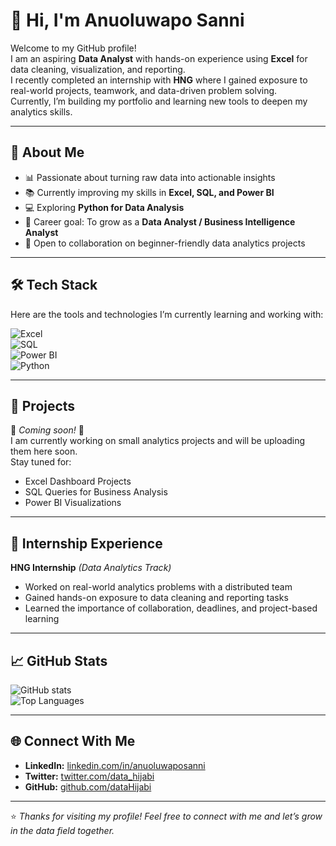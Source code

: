 # 👋 Hi, I'm Anuoluwapo Sanni  

Welcome to my GitHub profile!  
I am an aspiring **Data Analyst** with hands-on experience using **Excel** for data cleaning, visualization, and reporting.  
I recently completed an internship with **HNG** where I gained exposure to real-world projects, teamwork, and data-driven problem solving.  
Currently, I’m building my portfolio and learning new tools to deepen my analytics skills.  

---

## 🔹 About Me  
- 📊 Passionate about turning raw data into actionable insights  
- 📚 Currently improving my skills in **Excel, SQL, and Power BI**  
- 💻 Exploring **Python for Data Analysis**  
- 🎯 Career goal: To grow as a **Data Analyst / Business Intelligence Analyst**  
- 🤝 Open to collaboration on beginner-friendly data analytics projects  

---

## 🛠️ Tech Stack  

Here are the tools and technologies I’m currently learning and working with:  

![Excel](https://img.shields.io/badge/Excel-217346?style=for-the-badge&logo=microsoft-excel&logoColor=white)  
![SQL](https://img.shields.io/badge/SQL-CC2927?style=for-the-badge&logo=databricks&logoColor=white)  
![Power BI](https://img.shields.io/badge/Power%20BI-F2C811?style=for-the-badge&logo=powerbi&logoColor=black)  
![Python](https://img.shields.io/badge/Python-3776AB?style=for-the-badge&logo=python&logoColor=white)  

---

## 📂 Projects  

🚧 *Coming soon!* 🚧  
I am currently working on small analytics projects and will be uploading them here soon.  
Stay tuned for:  
- Excel Dashboard Projects  
- SQL Queries for Business Analysis  
- Power BI Visualizations  

---

## 💼 Internship Experience  

**HNG Internship** *(Data Analytics Track)*  
- Worked on real-world analytics problems with a distributed team  
- Gained hands-on exposure to data cleaning and reporting tasks  
- Learned the importance of collaboration, deadlines, and project-based learning  

---

## 📈 GitHub Stats  

![GitHub stats](https://github-readme-stats.vercel.app/api?username=dataHijabi&show_icons=true&theme=radical)  
![Top Languages](https://github-readme-stats.vercel.app/api/top-langs/?username=dataHijabi&layout=compact&theme=radical)  

---

## 🌐 Connect With Me  

- **LinkedIn:** [linkedin.com/in/anuoluwaposanni](https://www.linkedin.com/in/anuoluwaposanni/)  
- **Twitter:** [twitter.com/data_hijabi](https://twitter.com/data_hijabi)  
- **GitHub:** [github.com/dataHijabi](https://github.com/dataHijabi)  

---

⭐️ *Thanks for visiting my profile! Feel free to connect with me and let’s grow in the data field together.*  
